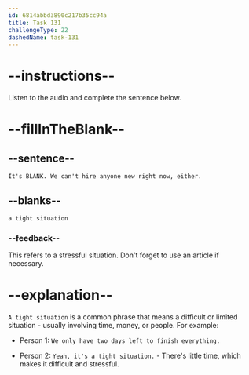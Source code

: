 ```yaml
---
id: 6814abbd3890c217b35cc94a
title: Task 131
challengeType: 22
dashedName: task-131
---
```


<!-- (Audio) James: It's a tight situation. We can't hire anyone new right now, either. -->

# --instructions--

Listen to the audio and complete the sentence below.

# --fillInTheBlank--

## --sentence--

`It's BLANK. We can't hire anyone new right now, either.`

## --blanks--

`a tight situation`

### --feedback--

This refers to a stressful situation. Don't forget to use an article if necessary.

# --explanation--

`A tight situation` is a common phrase that means a difficult or limited situation - usually involving time, money, or people. For example:

- Person 1: `We only have two days left to finish everything.`

- Person 2: `Yeah, it's a tight situation.` - There's little time, which makes it difficult and stressful.
